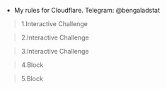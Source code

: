 - My rules for Cloudflare. Telegram: @bengaladstat
>1.Interactive Challenge 

>2.Interactive Challenge

>3.Interactive Challenge 

>4.Block 

>5.Block
